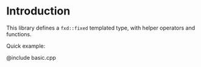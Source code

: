 Introduction
============

This library defines a `fxd::fixed` templated type, with helper operators and functions.


Quick example:

@include basic.cpp

